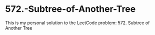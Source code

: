 # 572.-Subtree-of-Another-Tree
This is my personal solution to the LeetCode problem: 572. Subtree of Another Tree

